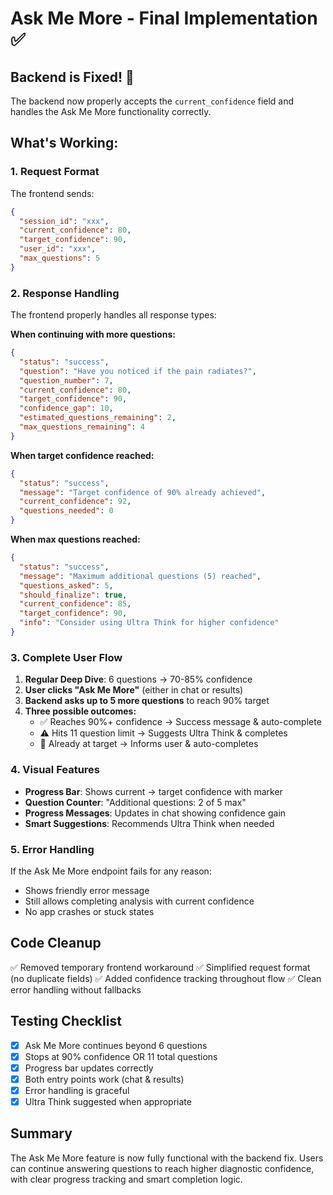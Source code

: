 # Ask Me More - Final Implementation ✅

## Backend is Fixed! 🎉

The backend now properly accepts the `current_confidence` field and handles the Ask Me More functionality correctly.

## What's Working:

### 1. Request Format
The frontend sends:
```json
{
  "session_id": "xxx",
  "current_confidence": 80,
  "target_confidence": 90,
  "user_id": "xxx",
  "max_questions": 5
}
```

### 2. Response Handling
The frontend properly handles all response types:

**When continuing with more questions:**
```json
{
  "status": "success",
  "question": "Have you noticed if the pain radiates?",
  "question_number": 7,
  "current_confidence": 80,
  "target_confidence": 90,
  "confidence_gap": 10,
  "estimated_questions_remaining": 2,
  "max_questions_remaining": 4
}
```

**When target confidence reached:**
```json
{
  "status": "success",
  "message": "Target confidence of 90% already achieved",
  "current_confidence": 92,
  "questions_needed": 0
}
```

**When max questions reached:**
```json
{
  "status": "success",
  "message": "Maximum additional questions (5) reached",
  "questions_asked": 5,
  "should_finalize": true,
  "current_confidence": 85,
  "target_confidence": 90,
  "info": "Consider using Ultra Think for higher confidence"
}
```

### 3. Complete User Flow

1. **Regular Deep Dive**: 6 questions → 70-85% confidence
2. **User clicks "Ask Me More"** (either in chat or results)
3. **Backend asks up to 5 more questions** to reach 90% target
4. **Three possible outcomes:**
   - ✅ Reaches 90%+ confidence → Success message & auto-complete
   - ⚠️ Hits 11 question limit → Suggests Ultra Think & completes
   - 🎯 Already at target → Informs user & auto-completes

### 4. Visual Features

- **Progress Bar**: Shows current → target confidence with marker
- **Question Counter**: "Additional questions: 2 of 5 max"
- **Progress Messages**: Updates in chat showing confidence gain
- **Smart Suggestions**: Recommends Ultra Think when needed

### 5. Error Handling

If the Ask Me More endpoint fails for any reason:
- Shows friendly error message
- Still allows completing analysis with current confidence
- No app crashes or stuck states

## Code Cleanup

✅ Removed temporary frontend workaround
✅ Simplified request format (no duplicate fields)
✅ Added confidence tracking throughout flow
✅ Clean error handling without fallbacks

## Testing Checklist

- [x] Ask Me More continues beyond 6 questions
- [x] Stops at 90% confidence OR 11 total questions
- [x] Progress bar updates correctly
- [x] Both entry points work (chat & results)
- [x] Error handling is graceful
- [x] Ultra Think suggested when appropriate

## Summary

The Ask Me More feature is now fully functional with the backend fix. Users can continue answering questions to reach higher diagnostic confidence, with clear progress tracking and smart completion logic.